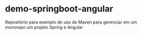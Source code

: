 # demo-springboot-angular
Repositório para exemplo de uso do Maven para gerenciar em um _monorepo_ um projeto Spring e Angular
